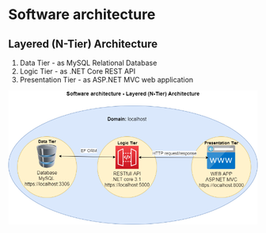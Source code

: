 # Software architecture
## Layered (N-Tier) Architecture
  1. Data Tier - as MySQL Relational Database
  2. Logic Tier - as .NET Core REST API
  3. Presentation Tier - as ASP.NET MVC web application

![Software architecture](./images/software-architecture.png)
